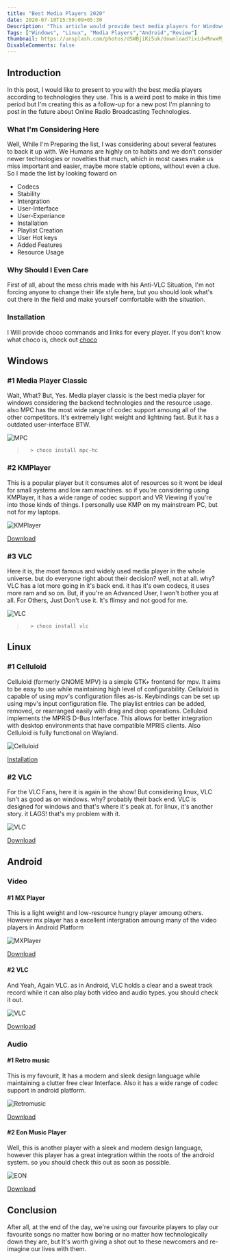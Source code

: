 ```yaml
---
title: "Best Media Players 2020"
date: 2020-07-10T15:59:09+05:30
Description: "This article would provide best media players for Windows, Linux and Android devices in 2020"
Tags: ["Windows", "Linux", "Media Players","Android","Review"]
thumbnail: https://unsplash.com/photos/dSWBjiKi5uk/download?ixid=MnwxMjA3fDB8MXxzZWFyY2h8MXx8dmlkZW8lMjBwbGF5ZXJ8fDB8fHx8MTYzOTU2MTk0OQ&force=true&w=640
DisableComments: false
---
```

## Introduction

In this post, I would like to present to you with the best media players according to technologies they use. This is a weird post to make in this time period but I'm creating this as a follow-up for a new post I'm planning to post in the future about Online Radio Broadcasting Technologies.

### What I'm Considering Here

Well, While I'm Preparing the list, I was considering about several features to back it up with. We Humans are highly on to habits and we don't consider newer technologies or novelties that much, which in most cases make us miss important and easier, maybe more stable options, without even a clue. So I made the list by looking foward on

* Codecs
* Stability
* Intergration
* User-Interface
* User-Experiance
* Installation
* Playlist Creation
* User Hot keys
* Added Features
* Resource Usage

### Why Should I Even Care

First of all, about the mess chris made with his Anti-VLC Situation, I'm not forcing anyone to change their life style here, but you should look what's out there in the field and make yourself comfortable with the situation.

### Installation

I Will provide choco commands and links for every player. If you don't know what choco is, check out [choco](/post/the-package-manager-for-windows-chocolatey/)

## Windows

### #1 Media Player Classic

Wait, What? But, Yes. Media player classic is the best media player for windows considering the backend technologies and the resource usage. also MPC has the most wide range of codec support amoung all of the other competitors. It's extremely light weight and lightning fast. But it has a outdated user-interface BTW.

![MPC](https://mpc-hc.org/assets/img/screenshots/mpc-hc.dvb.74b978af.png "Media Player Classic")

>       > choco install mpc-hc

### #2 KMPlayer

This is a popular player but it consumes alot of resources so it wont be ideal for small systems and low ram machines. so if you're considering using KMPlayer, it has a wide range of codec support and VR Viewing if you're into those kinds of things. I personally use KMP on my mainstream PC, but not for my laptops.

![KMPlayer](http://imgcdn.pandora.tv/publishing/kmp_rt/images/bg_1.jpg "KMPlayer")

[Download](http://kmplayer.com/)

### #3 VLC

Here it is, the most famous and widely used media player in the whole universe. but do everyone right about their decision? well, not at all. why? VLC has a lot more going in it's back end. it has it's own codecs, it uses more ram and so on. But, if you're an Advanced User, I won't bother you at all. For Others, Just Don't use it. It's flimsy and not good for me.

![VLC](https://images.videolan.org/vlc/screenshots/1.0.0/VLC_Qt4.jpg "VLC")

>       > choco install vlc

## Linux

### #1 Celluloid

Celluloid (formerly GNOME MPV) is a simple GTK+ frontend for mpv. It aims to be easy to use while maintaining high level of configurability. Celluloid is capable of using mpv's configuration files as-is. Keybindings can be set up using mpv's input configuration file. The playlist entries can be added, removed, or rearranged easily with drag and drop operations. Celluloid implements the MPRIS D-Bus Interface. This allows for better integration with desktop environments that have compatible MPRIS clients. Also Celluloid is fully functional on Wayland.

![Celluloid](https://celluloid-player.github.io/images/screenshot-4.png "Celluloid")

[Installation](https://celluloid-player.github.io/installation.html "Celluloid")

### #2 VLC

For the VLC Fans, here it is again in the show! But considering linux, VLC Isn't as good as on windows. why? probably their back end. VLC is designed for windows and that's where it's peak at. for linux, it's another story. it LAGS! that's my problem with it.

![VLC](https://images.videolan.org/vlc/screenshots/1.0.0/VLC_Qt4.jpg "VLC")

[Download](https://www.videolan.org/vlc/ "VLC")

## Android

### Video

#### #1 MX Player

This is a light weight and low-resource hungry player amoung others. However mx player has a excellent intergration amoung many of the video players in Android Platform

![MXPlayer](https://lh3.googleusercontent.com/RFdnyOyG0C_XpwqmdOXrU4WUbaQKwbcJhRXc5naVf8YWvgia0upOzCGm2uPOcLpakw=w720-h310-rw "MXPlayer")

[Download](https://play.google.com/store/apps/details?id=com.mxtech.videoplayer.ad "MXPlayer")

#### #2 VLC

And Yeah, Again VLC. as in Android, VLC holds a clear and a sweat track record while it can also play both video and audio types. you should check it out.

![VLC](https://lh3.googleusercontent.com/ahV3K7RwV7JW-mKou83PYrld_Vg5i0ZEix0ga9vx_qkh1RD2qkQeFHfyzbfUCnJliw=w720-h310-rw "VLC")

[Download](https://play.google.com/store/apps/details?id=org.videolan.vlc "VLC")

### Audio

#### #1 Retro music

This is my favourit, It has a modern and sleek design language while maintaining a clutter free clear Interface. Also it has a wide range of codec support in android platform.

![Retromusic](https://lh3.googleusercontent.com/MdWK5wQXmBZk4FwgiDxzG4WLomMdwFVrvy3nDgtfIViFp6yGEVBYwt7wA4OJ7wWlgNI=w720-h310-rw "Retro Music")

[Download](https://play.google.com/store/apps/details?id=code.name.monkey.retromusic "Retro Music")

#### #2 Eon Music Player

Well, this is another player with a sleek and modern design language, however this player has a great integration within the roots of the android system. so you should check this out as soon as possible.

![EON](https://lh3.googleusercontent.com/3cIyLlbU3P4cHATw1HMiGwYoGITImd-P_NVydawB4UTJwslvLQzYzwtMLWCVQOtWbdE=w720-h310-rw "Eon player")

[Download](https://play.google.com/store/apps/details?id=qijaz221.github.io.musicplayer "Eon Player")

## Conclusion

After all, at the end of the day, we're using our favourite players to play our favourite songs no matter how boring or no matter how technologically down they are, but It's worth giving a shot out to these newcomers and re-imagine our lives with them.
